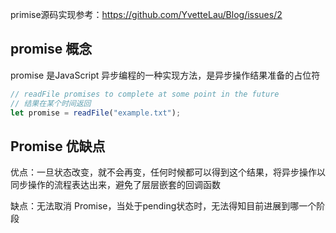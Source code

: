 primise源码实现参考：https://github.com/YvetteLau/Blog/issues/2

## promise 概念
promise 是JavaScript 异步编程的一种实现方法，是异步操作结果准备的占位符
```js
// readFile promises to complete at some point in the future
// 结果在某个时间返回
let promise = readFile("example.txt");
```

## Promise 优缺点
优点：一旦状态改变，就不会再变，任何时候都可以得到这个结果，将异步操作以同步操作的流程表达出来，避免了层层嵌套的回调函数

缺点：无法取消 Promise，当处于pending状态时，无法得知目前进展到哪一个阶段